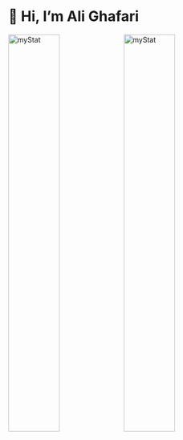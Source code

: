 # 👋 Hi, I’m Ali Ghafari


<img alt="myStat" align="left" width="45%" src="https://github-readme-stats.vercel.app/api?username=Ali-Ghafari-code" />


<img alt="myStat" align="left" width="45%" src="https://github-readme-stats.vercel.app/api/top-langs/?username=Ali-Ghafari-code&layout=donut" />
